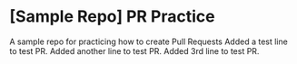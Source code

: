 # [Sample Repo] PR Practice
A sample repo for practicing how to create Pull Requests
Added a test line to test PR.
Added another line to test PR.
Added 3rd line to test PR.